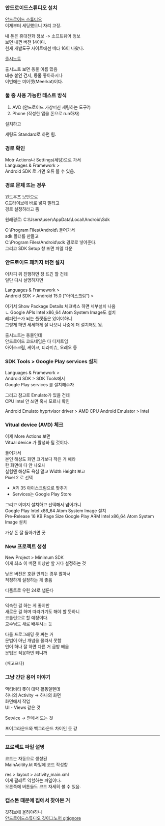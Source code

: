 
### 안드로이드스튜디오 설치 
[안드로이드 스튜디오](https://developer.android.com/?hl=ko)  
이제부터 세팅했으니 자리 고정.  
  
내 폰은 휴대전화 정보 -> 소프트웨어 정보  
보면 내껀 버전 14이다.  
현재 개발도구 사이트에선 베타 16이 나왔다.  
  
[출시노트](https://developer.android.com/studio/releases?hl=ko)  
  
출시노트 보면 동물 이름 많음  
대충 붙인 건지, 동물 좋아하시나  
이번에는 미어캣(Meerkat)이다.  
  
### 둘 중 사용 가능한 테스트 방식 
1. AVD (안드로이드 가상머신 세팅하는 도구?)  
2. Phone (작성한 앱을 폰으로 run하자)  
  
설치하고  
  
세팅도 Standard로 하면 됨.  
  
### 경로 확인 
Motr Actions나 Settings(세팅)으로 가서  
Languages & Framework >  
Android SDK 로 가면 오류 뜰 수 있음.  
  
### 경로 문제 뜨는 경우 
윈도우즈 보안으로  
C드라이브에 바로 넣지 말라고  
경로 설정하라고 뜸  
  
원래경로: C:\Users\user\AppData\Local\Android\Sdk  
  
C:\Program Files\Android\ 들어가서  
sdk 폴더를 만들고  
C:\Program Files\Android\sdk 경로로 넣어준다.  
그리고 SDK Setup 창 뜨면 파일 다운  
  
### 안드로이드 패키지 버전 설치 

어차피 위 진행하면 창 뜨긴 할 건데  
일단 다시 설명하자면  
  
Languages & Framework >  
Android SDK > Android 15.0 ("아이스크림") >  
  
여기서 Show Package Details 체크박스 하면 세부설치 나옴  
ㄴ Google APIs Intel x86_64 Atom System Image도 설치  
레퍼런스가 되는 플랫폼은 있어야하니  
그렇게 하면 세세하게 잘 나오니 나중에 더 설치해도 됨.  
  
출시노트는 동물인데  
안드로이드 코드네임은 다 디저트임  
아이스크림, 케이크, 티라미슈, 오레오 등  
  
### SDK Tools > Google Play services 설치

Languages & Framework >  
Android SDK > SDK Tools에서  
Google Play services 를 설치해주자  
  
그리고 참고로 Emulato가 있을 건데  
CPU Intel 안 쓰면 혹시 모르니 확인  
  
Android Emulato hyprtvisor driver > AMD CPU 
Android Emulator > Intel 
  
### Vitual device (AVD) 체크 
이제 More Actions 보면  
Vitual device 가 활성화 될 것이다.  
  
들어가서  
본인 해상도 화면 크기보다 작은 거 해라  
한 화면에 다 안 나오니  
실험엔 해상도 욕심 말고 Width Height 보고  
Pixel 2 로 선택  
  
- API 35 아이스크림으로 맞추기  
- Services는 Google Play Store  
  
그리고 이미지 설치하고 선택해서 넘어가니  
Google Play Intel x86_64 Atom System Image 설치  
Pre-Release 16 KB Page Size Google Play ARM Intel x86_64 Atom System Image 설치  

가상 폰 잘 돌아가면 굿  

### New 프로젝트 생성 

New Project > Minimum SDK  
이게 최소 이 버전 이상만 할 거다 설정하는 것  
   
낮은 버전은 호환 안되는 경우 많아서  
적정하게 설정하는 게 좋음  
  
디폴트로 우린 24로 냅둔다 
  
***
  
익숙한 걸 하는 게 좋지만  
새로운 걸 하며 따라가기도 해야 할 듯하니  
코틀린으로 할 예정이다.  
교수님도 새로 배우시는 듯  
  
다들 프로그래밍 못 짜는 거  
문법이 아닌 개념을 몰라서 못함  
언어 하나 잘 하면 다른 거 금방 배움  
문법은 적응하면 되니까  

(배고프다)  

### 그냥 간단 용어 이야기 
액티비티 뜻이 대략 활동일텐데  
하나의 Activity -> 하나의 화면  
화면에서 작업  
UI - Views 같은 것  
  
Setvice -> 안에서 도는 것  
  
포어그라운드와 백그라운드 차이인 듯 걍  
  
*** 

### 프로젝트 파일 설명 

코드는 자동으로 생성된  
MainAcitity.kt 파일에 코드 작성함  
  
res > layout > activity_main.xml  
이게 팔레트 역할하는 파일이다.  
오른쪽에 버튼들도 코드 자세히 볼 수 있음.  

### 캡스톤 때문에 집에서 찾아본 거 

깃허브에 올려야하니  
[안드로이드스튜디오 깃이그노어 gitignore](https://github.com/github/gitignore/blob/main/Android.gitignore)  
  
